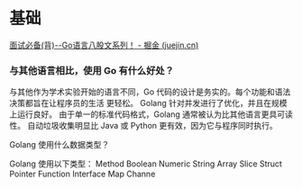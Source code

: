 # 基础

[面试必备(背)--Go语言八股文系列！ - 掘金 (juejin.cn)](https://juejin.cn/post/7029704699435548679)

### 与其他语⾔相⽐，使⽤ Go 有什么好处？ 

与其他作为学术实验开始的语⾔不同，Go 代码的设计是务实的。每个功能和语法决策都旨在让程序员的⽣活 更轻松。 Golang 针对并发进⾏了优化，并且在规模上运⾏良好。 由于单⼀的标准代码格式，Golang 通常被认为⽐其他语⾔更具可读性。 ⾃动垃圾收集明显⽐ Java 或 Python 更有效，因为它与程序同时执⾏。 



Golang 使⽤什么数据类型？ 

Golang 使⽤以下类型： Method Boolean Numeric String Array Slice Struct Pointer Function Interface Map Channe

